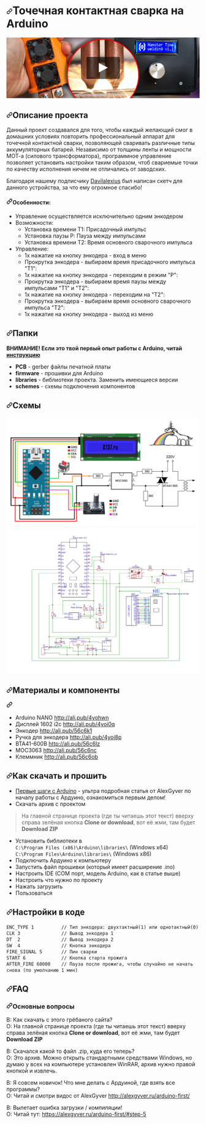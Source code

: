 <h1><a id="user-content-точечная-контактная-сварка-на-Arduino" class="anchor" aria-hidden="true" href="#точечная-контактная-сварка-на-Arduino"><svg class="octicon octicon-link" viewBox="0 0 16 16" version="1.1" width="16" height="16" aria-hidden="true"><path fill-rule="evenodd" d="M7.775 3.275a.75.75 0 001.06 1.06l1.25-1.25a2 2 0 112.83 2.83l-2.5 2.5a2 2 0 01-2.83 0 .75.75 0 00-1.06 1.06 3.5 3.5 0 004.95 0l2.5-2.5a3.5 3.5 0 00-4.95-4.95l-1.25 1.25zm-4.69 9.64a2 2 0 010-2.83l2.5-2.5a2 2 0 012.83 0 .75.75 0 001.06-1.06 3.5 3.5 0 00-4.95 0l-2.5 2.5a3.5 3.5 0 004.95 4.95l1.25-1.25a.75.75 0 00-1.06-1.06l-1.25 1.25a2 2 0 01-2.83 0z"></path></svg></a>Точечная контактная сварка на Arduino</h1>
<a href="https://youtu.be/iuXaeCmEXaY" rel="nofollow"><img src="https://raw.githubusercontent.com/HamsterTime-r/SpotWelder/main/preview.jpg" alt="prototype video" style="max-width:100%;"></a></p></a></p>
<p><a id="user-content-chapter-0"></a></p>
<h2><a id="user-content-описание-проекта" class="anchor" aria-hidden="true" href="#описание-проекта"><svg class="octicon octicon-link" viewBox="0 0 16 16" version="1.1" width="16" height="16" aria-hidden="true"><path fill-rule="evenodd" d="M7.775 3.275a.75.75 0 001.06 1.06l1.25-1.25a2 2 0 112.83 2.83l-2.5 2.5a2 2 0 01-2.83 0 .75.75 0 00-1.06 1.06 3.5 3.5 0 004.95 0l2.5-2.5a3.5 3.5 0 00-4.95-4.95l-1.25 1.25zm-4.69 9.64a2 2 0 010-2.83l2.5-2.5a2 2 0 012.83 0 .75.75 0 001.06-1.06 3.5 3.5 0 00-4.95 0l-2.5 2.5a3.5 3.5 0 004.95 4.95l1.25-1.25a.75.75 0 00-1.06-1.06l-1.25 1.25a2 2 0 01-2.83 0z"></path></svg></a>Описание проекта</h2>
<p>Данный проект создавался для того, чтобы каждый желающий смог в домашних условиях повторить профессиональный аппарат для точечной контактной сварки, позволяющей сваривать различные типы аккумуляторных батарей. Независимо от толщины ленты и мощности МОТ-а (силового трансформатора), программное управление позволяет установить настройки таким образом, чтоб свариемые точки по качеству исполнения ничем не отличались от заводских.

Благодаря нашему подписчику <a href="http://2137.ru/">Davilalexius</a> был написан скетч для данного устройства, за что ему огромное спасибо!</a></p>
<h4><a id="user-content-особенности" class="anchor" aria-hidden="true" href="#особенности"><svg class="octicon octicon-link" viewBox="0 0 16 16" version="1.1" width="16" height="16" aria-hidden="true"><path fill-rule="evenodd" d="M7.775 3.275a.75.75 0 001.06 1.06l1.25-1.25a2 2 0 112.83 2.83l-2.5 2.5a2 2 0 01-2.83 0 .75.75 0 00-1.06 1.06 3.5 3.5 0 004.95 0l2.5-2.5a3.5 3.5 0 00-4.95-4.95l-1.25 1.25zm-4.69 9.64a2 2 0 010-2.83l2.5-2.5a2 2 0 012.83 0 .75.75 0 001.06-1.06 3.5 3.5 0 00-4.95 0l-2.5 2.5a3.5 3.5 0 004.95 4.95l1.25-1.25a.75.75 0 00-1.06-1.06l-1.25 1.25a2 2 0 01-2.83 0z"></path></svg></a>Особенности:</h4>
<ul>
<li>Управление осуществляется исключительно одним энкодером</li>
<li>Возможности:
<ul>
<li>Установка времени T1: Присадочный импульс</li>
<li>Установка паузы P: Пауза между импульсами</li>
<li>Установка времени T2: Время основного сварочного импульса</li>
</ul>
</li>
<li>Управление:
<ul>
<li>1х нажатие на кнопку энкодера - вход в меню</li>
<li>Прокрутка энкодера - выбираем время присадочного импульса "T1":</li>
<li>1х нажатие на кнопку энкодера - переходим в режим "P":</li>
<li>Прокрутка энкодера - выбираем время паузы между импульсами "Т1" и "Т2":</li>
<li>1х нажатие на кнопку энкодера - переходим на "T2":</li>
<li>Прокрутка энкодера - выбираем время основного сварочного импульса "T2":</li>
<li>1х нажатие на кнопку энкодера - выход из меню</li>
</ul>
</li>
</ul>
<p><a id="user-content-chapter-1"></a></p>
<h2><a id="user-content-папки" class="anchor" aria-hidden="true" href="#папки"><svg class="octicon octicon-link" viewBox="0 0 16 16" version="1.1" width="16" height="16" aria-hidden="true"><path fill-rule="evenodd" d="M7.775 3.275a.75.75 0 001.06 1.06l1.25-1.25a2 2 0 112.83 2.83l-2.5 2.5a2 2 0 01-2.83 0 .75.75 0 00-1.06 1.06 3.5 3.5 0 004.95 0l2.5-2.5a3.5 3.5 0 00-4.95-4.95l-1.25 1.25zm-4.69 9.64a2 2 0 010-2.83l2.5-2.5a2 2 0 012.83 0 .75.75 0 001.06-1.06 3.5 3.5 0 00-4.95 0l-2.5 2.5a3.5 3.5 0 004.95 4.95l1.25-1.25a.75.75 0 00-1.06-1.06l-1.25 1.25a2 2 0 01-2.83 0z"></path></svg></a>Папки</h2>
<p><strong>ВНИМАНИЕ! Если это твой первый опыт работы с Arduino, читай <a href="#chapter-4">инструкцию</a></strong></p>
<ul>
 <li><strong>PCB</strong> - gerber файлы печатной платы</li>
<li><strong>firmware</strong> - прошивки для Arduino</li>
<li><strong>libraries</strong> - библиотеки проекта. Заменить имеющиеся версии</li>
<li><strong>schemes</strong> - схемы подключения компонентов</li>
</ul>
  <p><a id="user-content-chapter-2"></a></p>
<h2><a id="user-content-схемы" class="anchor" aria-hidden="true" href="#схемы"><svg class="octicon octicon-link" viewBox="0 0 16 16" version="1.1" width="16" height="16" aria-hidden="true"><path fill-rule="evenodd" d="M7.775 3.275a.75.75 0 001.06 1.06l1.25-1.25a2 2 0 112.83 2.83l-2.5 2.5a2 2 0 01-2.83 0 .75.75 0 00-1.06 1.06 3.5 3.5 0 004.95 0l2.5-2.5a3.5 3.5 0 00-4.95-4.95l-1.25 1.25zm-4.69 9.64a2 2 0 010-2.83l2.5-2.5a2 2 0 012.83 0 .75.75 0 001.06-1.06 3.5 3.5 0 00-4.95 0l-2.5 2.5a3.5 3.5 0 004.95 4.95l1.25-1.25a.75.75 0 00-1.06-1.06l-1.25 1.25a2 2 0 01-2.83 0z"></path></svg></a>Схемы</h2>
<p><a target="_blank" rel="noopener noreferrer" href="https://github.com/HamsterTime-r/SpotWelder/blob/main/schemes/scheme_1.jpg"><img src="https://raw.githubusercontent.com/HamsterTime-r/SpotWelder/main/schemes/scheme_1.jpg" alt="SCHEME" style="max-width:100%;"></a>
<a target="_blank" rel="noopener noreferrer" href="https://github.com/HamsterTime-r/SpotWelder/blob/main/schemes/scheme_2.jpg"><img src="https://raw.githubusercontent.com/HamsterTime-r/SpotWelder/main/schemes/scheme_2.jpg" alt="SCHEME" style="max-width:100%;"></a></p>
<p><a id="user-content-chapter-3"></a></p>
<h2><a id="user-content-материалы-и-компоненты" class="anchor" aria-hidden="true" href="#материалы-и-компоненты"><svg class="octicon octicon-link" viewBox="0 0 16 16" version="1.1" width="16" height="16" aria-hidden="true"><path fill-rule="evenodd" d="M7.775 3.275a.75.75 0 001.06 1.06l1.25-1.25a2 2 0 112.83 2.83l-2.5 2.5a2 2 0 01-2.83 0 .75.75 0 00-1.06 1.06 3.5 3.5 0 004.95 0l2.5-2.5a3.5 3.5 0 00-4.95-4.95l-1.25 1.25zm-4.69 9.64a2 2 0 010-2.83l2.5-2.5a2 2 0 012.83 0 .75.75 0 001.06-1.06 3.5 3.5 0 00-4.95 0l-2.5 2.5a3.5 3.5 0 004.95 4.95l1.25-1.25a.75.75 0 00-1.06-1.06l-1.25 1.25a2 2 0 01-2.83 0z"></path></svg></a>Материалы и компоненты</h2>
<svg class="octicon octicon-link" viewBox="0 0 16 16" version="1.1" width="16" height="16" aria-hidden="true"><path fill-rule="evenodd" d="M7.775 3.275a.75.75 0 001.06 1.06l1.25-1.25a2 2 0 112.83 2.83l-2.5 2.5a2 2 0 01-2.83 0 .75.75 0 00-1.06 1.06 3.5 3.5 0 004.95 0l2.5-2.5a3.5 3.5 0 00-4.95-4.95l-1.25 1.25zm-4.69 9.64a2 2 0 010-2.83l2.5-2.5a2 2 0 012.83 0 .75.75 0 001.06-1.06 3.5 3.5 0 00-4.95 0l-2.5 2.5a3.5 3.5 0 004.95 4.95l1.25-1.25a.75.75 0 00-1.06-1.06l-1.25 1.25a2 2 0 01-2.83 0z"></path></svg></a>
<ul>
<li>Arduino NANO <a href="http://ali.pub/4yohwn" rel="nofollow">http://ali.pub/4yohwn</a>  
<li>Дисплей 1602 i2c <a href="http://ali.pub/4yoi0q" rel="nofollow">http://ali.pub/4yoi0q</a> 
<li>Энкодер <a href="http://ali.pub/56c6k1" rel="nofollow">http://ali.pub/56c6k1</a></li>
<li>Ручка для энкодера <a href="http://ali.pub/4yoi8p" rel="nofollow">http://ali.pub/4yoi8p</a></li>
<li>BTA41-600B <a href="http://ali.pub/56c6lz" rel="nofollow">http://ali.pub/56c6lz</a>  
<li>MOC3063 <a href="http://ali.pub/56c6nc" rel="nofollow">http://ali.pub/56c6nc</a></li>
<li>Клеммник <a href="http://ali.pub/56c6ob" rel="nofollow">http://ali.pub/56c6ob</a>  
</ul>
<p><a id="user-content-chapter-4"></a></p>
<h2><a id="user-content-как-скачать-и-прошить" class="anchor" aria-hidden="true" href="#как-скачать-и-прошить"><svg class="octicon octicon-link" viewBox="0 0 16 16" version="1.1" width="16" height="16" aria-hidden="true"><path fill-rule="evenodd" d="M7.775 3.275a.75.75 0 001.06 1.06l1.25-1.25a2 2 0 112.83 2.83l-2.5 2.5a2 2 0 01-2.83 0 .75.75 0 00-1.06 1.06 3.5 3.5 0 004.95 0l2.5-2.5a3.5 3.5 0 00-4.95-4.95l-1.25 1.25zm-4.69 9.64a2 2 0 010-2.83l2.5-2.5a2 2 0 012.83 0 .75.75 0 001.06-1.06 3.5 3.5 0 00-4.95 0l-2.5 2.5a3.5 3.5 0 004.95 4.95l1.25-1.25a.75.75 0 00-1.06-1.06l-1.25 1.25a2 2 0 01-2.83 0z"></path></svg></a>Как скачать и прошить</h2>
<ul>
<li><a href="http://alexgyver.ru/arduino-first/" rel="nofollow">Первые шаги с Arduino</a> - ультра подробная статья от AlexGyver по началу работы с Ардуино, ознакомиться первым делом!</li>
<li>Скачать архив с проектом</li>
</ul>
<blockquote>
<p>На главной странице проекта (где ты читаешь этот текст) вверху справа зелёная кнопка <strong>Clone or download</strong>, вот её жми, там будет <strong>Download ZIP</strong></p>
</blockquote>
<ul>
<li>Установить библиотеки в<br>
<code>C:\Program Files (x86)\Arduino\libraries\</code> (Windows x64)<br>
<code>C:\Program Files\Arduino\libraries\</code> (Windows x86)</li>
<li>Подключить Ардуино к компьютеру</li>
<li>Запустить файл прошивки (который имеет расширение .ino)</li>
<li>Настроить IDE (COM порт, модель Arduino, как в статье выше)</li>
<li>Настроить что нужно по проекту</li>
<li>Нажать загрузить</li>
<li>Пользоваться</li>
</ul>
<h2><a id="user-content-настройки-в-коде" class="anchor" aria-hidden="true" href="#настройки-в-коде"><svg class="octicon octicon-link" viewBox="0 0 16 16" version="1.1" width="16" height="16" aria-hidden="true"><path fill-rule="evenodd" d="M7.775 3.275a.75.75 0 001.06 1.06l1.25-1.25a2 2 0 112.83 2.83l-2.5 2.5a2 2 0 01-2.83 0 .75.75 0 00-1.06 1.06 3.5 3.5 0 004.95 0l2.5-2.5a3.5 3.5 0 00-4.95-4.95l-1.25 1.25zm-4.69 9.64a2 2 0 010-2.83l2.5-2.5a2 2 0 012.83 0 .75.75 0 001.06-1.06 3.5 3.5 0 00-4.95 0l-2.5 2.5a3.5 3.5 0 004.95 4.95l1.25-1.25a.75.75 0 00-1.06-1.06l-1.25 1.25a2 2 0 01-2.83 0z"></path></svg></a>Настройки в коде</h2>
<pre><code>ENC_TYPE 1          // Тип энкодера: двухтактный(1) или однотактный(0)
CLK 3               // Вывод энкодера 1
DT  2               // Вывод энкодера 2
SW  4               // Кнопка энкодера         
FIRE_SIGNAL 5       // Пин сварки
START 6             // Кнопка старта прожига
AFTER_FIRE 60000    // Пауза после прожига, чтобы случайно не начать снова (по умолчанию 1 мин)
</code></pre>
<p><a id="user-content-chapter-5"></a></p>
<h2><a id="user-content-faq" class="anchor" aria-hidden="true" href="#faq"><svg class="octicon octicon-link" viewBox="0 0 16 16" version="1.1" width="16" height="16" aria-hidden="true"><path fill-rule="evenodd" d="M7.775 3.275a.75.75 0 001.06 1.06l1.25-1.25a2 2 0 112.83 2.83l-2.5 2.5a2 2 0 01-2.83 0 .75.75 0 00-1.06 1.06 3.5 3.5 0 004.95 0l2.5-2.5a3.5 3.5 0 00-4.95-4.95l-1.25 1.25zm-4.69 9.64a2 2 0 010-2.83l2.5-2.5a2 2 0 012.83 0 .75.75 0 001.06-1.06 3.5 3.5 0 00-4.95 0l-2.5 2.5a3.5 3.5 0 004.95 4.95l1.25-1.25a.75.75 0 00-1.06-1.06l-1.25 1.25a2 2 0 01-2.83 0z"></path></svg></a>FAQ</h2>
<h3><a id="user-content-основные-вопросы" class="anchor" aria-hidden="true" href="#основные-вопросы"><svg class="octicon octicon-link" viewBox="0 0 16 16" version="1.1" width="16" height="16" aria-hidden="true"><path fill-rule="evenodd" d="M7.775 3.275a.75.75 0 001.06 1.06l1.25-1.25a2 2 0 112.83 2.83l-2.5 2.5a2 2 0 01-2.83 0 .75.75 0 00-1.06 1.06 3.5 3.5 0 004.95 0l2.5-2.5a3.5 3.5 0 00-4.95-4.95l-1.25 1.25zm-4.69 9.64a2 2 0 010-2.83l2.5-2.5a2 2 0 012.83 0 .75.75 0 001.06-1.06 3.5 3.5 0 00-4.95 0l-2.5 2.5a3.5 3.5 0 004.95 4.95l1.25-1.25a.75.75 0 00-1.06-1.06l-1.25 1.25a2 2 0 01-2.83 0z"></path></svg></a>Основные вопросы</h3>
<p>В: Как скачать с этого грёбаного сайта?<br>
О: На главной странице проекта (где ты читаешь этот текст) вверху справа зелёная кнопка <strong>Clone or download</strong>, вот её жми, там будет <strong>Download ZIP</strong></p>
<p>В: Скачался какой то файл .zip, куда его теперь?<br>
О: Это архив. Можно открыть стандартными средствами Windows, но думаю у всех на компьютере установлен WinRAR, архив нужно правой кнопкой и извлечь.</p>
<p>В: Я совсем новичок! Что мне делать с Ардуиной, где взять все программы?<br>
О: Читай и смотри видос от AlexGyver <a href="http://alexgyver.ru/arduino-first/" rel="nofollow">http://alexgyver.ru/arduino-first/</a></p>
<p>В: Вылетает ошибка загрузки / компиляции!<br>
О: Читай тут: <a href="https://alexgyver.ru/arduino-first/#step-5" rel="nofollow">https://alexgyver.ru/arduino-first/#step-5</a></p>
